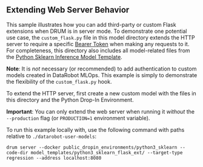## Extending Web Server Behavior

This sample illustrates how you can add third-party or custom Flask extensions when DRUM is in server mode. To demonstrate one potential use case, the `custom_flask.py` file in this model directory extends the HTTP server to require a specific [Bearer Token](https://swagger.io/docs/specification/authentication/bearer-authentication/) when making any requests to it. For completeness, this directory also includes all model-related files from the [Python Sklearn Inference Model Template](../python3_sklearn/).

**Note**: It is _not_ necessary (or recommended) to add authentication to custom models created in DataRobot MLOps. This example is simply to demonstrate the flexibility of the `custom_flask.py` hook.

To extend the HTTP server, first create a new custom model with the files in this directory and the Python Drop-In Environment.

**Important**: You can only extend the web server when running it _without_ the `--production` flag (or `PRODUCTION=1` environment variable).

To run this example locally with, use the following command with paths relative to `./datarobot-user-models`:

```
drum server --docker public_dropin_environments/python3_sklearn --code-dir model_templates/python3_sklearn_flask_ext/ --target-type regression --address localhost:8080
```
